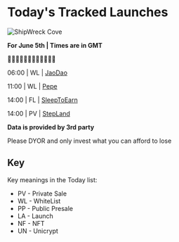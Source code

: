 
# Today's Tracked Launches

![ShipWreck Cove](https://files.catbox.moe/24q2m5.jpg) 

**For June 5th | Times are in GMT**

🏴‍☠️🏴‍☠️🏴‍☠️🏴‍☠️🏴‍☠️🏴‍☠️

06:00 | WL |  [JaoDao](https://t.me/JaoDAO_io)

11:00 | WL |  [Pepe](https://t.me/PepeCoin_FGI)

14:00 | FL |  [SleepToEarn](https://t.me/sleeptoearngroup)

14:00 | PV |  [StepLand](https://t.me/StepLand)

**Data is provided by 3rd party**

Please DYOR and only invest what you can afford to lose

## Key
Key meanings in the Today list:

- PV - Private Sale
- WL - WhiteList
- PP - Public Presale
- LA - Launch
- NF - NFT
- UN - Unicrypt